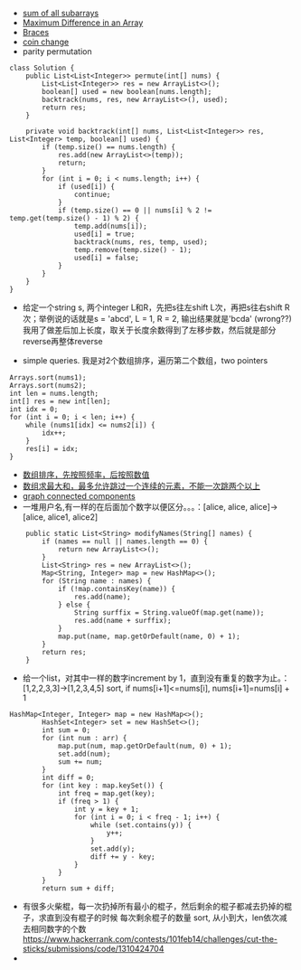 * [sum of all subarrays](https://www.geeksforgeeks.org/sum-of-all-subarrays/)
* [Maximum Difference in an Array](https://leetcode.com/problems/best-time-to-buy-and-sell-stock/description/)
* [Braces](https://leetcode.com/problems/valid-parentheses/description/)
* [coin change](https://leetcode.com/problems/coin-change/description/)
* parity permutation

```
class Solution {
    public List<List<Integer>> permute(int[] nums) {
        List<List<Integer>> res = new ArrayList<>();
        boolean[] used = new boolean[nums.length];
        backtrack(nums, res, new ArrayList<>(), used);
        return res;
    }
    
    private void backtrack(int[] nums, List<List<Integer>> res, List<Integer> temp, boolean[] used) {
        if (temp.size() == nums.length) {
            res.add(new ArrayList<>(temp));
            return;
        }
        for (int i = 0; i < nums.length; i++) {
            if (used[i]) {
                continue;
            }
            if (temp.size() == 0 || nums[i] % 2 != temp.get(temp.size() - 1) % 2) {
                temp.add(nums[i]);
                used[i] = true;
                backtrack(nums, res, temp, used);
                temp.remove(temp.size() - 1);
                used[i] = false;
            }
        }
    }
}
```

* 给定一个string s, 两个integer L和R，先把s往左shift L次，再把s往右shift R次；举例说的话就是s = 'abcd', L = 1, R = 2, 输出结果就是'bcda' (wrong??)我用了做差后加上长度，取关于长度余数得到了左移步数，然后就是部分reverse再整体reverse

* simple queries. 我是对2个数组排序，遍历第二个数组，two pointers

```
Arrays.sort(nums1);
Arrays.sort(nums2);
int len = nums.length;
int[] res = new int[len];
int idx = 0;
for (int i = 0; i < len; i++) {
    while (nums1[idx] <= nums2[i]) {
        idx++;
    }
    res[i] = idx;
}
```

* [数组排序，先按照频率，后按照数值](https://leetcode.com/problems/top-k-frequent-words/description/)
* [数组求最大和，最多允许跳过一个连续的元素，不能一次跳两个以上](https://www.geeksforgeeks.org/maximum-sum-subarray-removing-one-element/)
* [graph connected components](https://leetcode.com/problems/number-of-islands/description/)
* 一堆用户名,有一样的在后面加个数字以便区分。。。：[alice, alice, alice]->[alice, alice1, alice2]
```
    public static List<String> modifyNames(String[] names) {
        if (names == null || names.length == 0) {
            return new ArrayList<>();
        }
        List<String> res = new ArrayList<>();
        Map<String, Integer> map = new HashMap<>();
        for (String name : names) {
            if (!map.containsKey(name)) {
                res.add(name);
            } else {
                String surffix = String.valueOf(map.get(name));
                res.add(name + surffix);
            }
            map.put(name, map.getOrDefault(name, 0) + 1);
        }
        return res;
    }
```

* 给一个list，对其中一样的数字increment by 1，直到没有重复的数字为止。：[1,2,2,3,3]->[1,2,3,4,5]
sort, if nums[i+1]<=nums[i], nums[i+1]=nums[i] + 1
```
HashMap<Integer, Integer> map = new HashMap<>();
        HashSet<Integer> set = new HashSet<>();
        int sum = 0;
        for (int num : arr) {
            map.put(num, map.getOrDefault(num, 0) + 1);
            set.add(num);
            sum += num;
        }
        int diff = 0;
        for (int key : map.keySet()) {
            int freq = map.get(key);
            if (freq > 1) {
                int y = key + 1;
                for (int i = 0; i < freq - 1; i++) {
                    while (set.contains(y)) {
                        y++;
                    }
                    set.add(y);
                    diff += y - key;
                }
            }
        }
        return sum + diff;
```
* 有很多火柴棍，每一次扔掉所有最小的棍子，然后剩余的棍子都减去扔掉的棍子，求直到没有棍子的时候 每次剩余棍子的数量
sort, 从小到大，len依次减去相同数字的个数
https://www.hackerrank.com/contests/101feb14/challenges/cut-the-sticks/submissions/code/1310424704
* 
